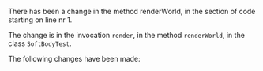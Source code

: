 There has been a change in the method renderWorld, in the section of code starting on line nr 1.
  
The change is in the invocation ```render```, in the method ```renderWorld```, in the class ```SoftBodyTest```.
  
The following changes have been made:  
